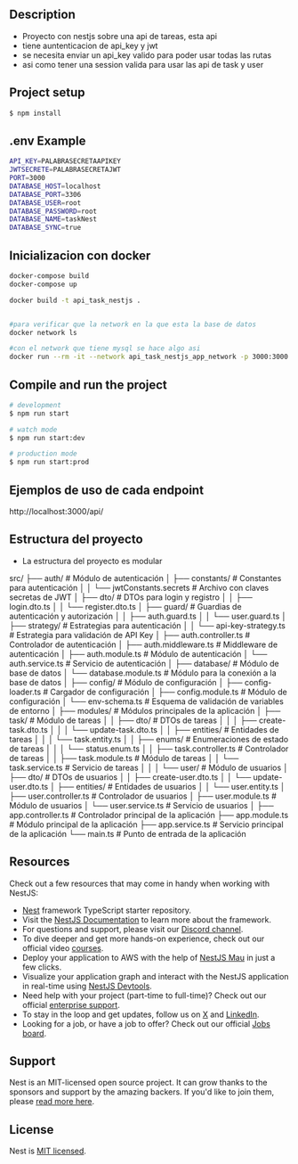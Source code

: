 ## Description
- Proyecto con nestjs sobre una api de tareas, esta api
- tiene auntenticacion de api_key y jwt
- se necesita enviar un api_key valido para poder usar todas las rutas
- asi como tener una session valida para usar las api de task y user

## Project setup

```bash
$ npm install
```

## .env Example
```bash
API_KEY=PALABRASECRETAAPIKEY
JWTSECRETE=PALABRASECRETAJWT
PORT=3000
DATABASE_HOST=localhost
DATABASE_PORT=3306
DATABASE_USER=root
DATABASE_PASSWORD=root
DATABASE_NAME=taskNest
DATABASE_SYNC=true
```

## Inicializacion con docker
```bash
docker-compose build
docker-compose up

docker build -t api_task_nestjs .


#para verificar que la network en la que esta la base de datos
docker network ls

#con el network que tiene mysql se hace algo asi
docker run --rm -it --network api_task_nestjs_app_network -p 3000:3000  -e API_KEY=PALABRASECRETAAPIKEY -e JWTSECRET=PALABRASECRETAJWT -e PORT=3000 -e DATABASE_HOST=mysql -e DATABASE_PORT=3306 -e DATABASE_USER=user_tasks -e DATABASE_PASSWORD=root -e DATABASE_NAME=taskNest -e DATABASE_SYNC=true api_task_nestjs
```

## Compile and run the project

```bash
# development
$ npm run start

# watch mode
$ npm run start:dev

# production mode
$ npm run start:prod
```

## Ejemplos de uso de cada endpoint
http://localhost:3000/api/
## Estructura del proyecto
- La estructura del proyecto es modular

src/
├── auth/                           # Módulo de autenticación
│   ├── constants/                  # Constantes para autenticación
│   │   └── jwtConstants.secrets    # Archivo con claves secretas de JWT
│   ├── dto/                        # DTOs para login y registro
│   │   ├── login.dto.ts
│   │   └── register.dto.ts
│   ├── guard/                      # Guardias de autenticación y autorización
│   │   ├── auth.guard.ts
│   │   └── user.guard.ts
│   ├── strategy/                   # Estrategias para autenticación
│   │   └── api-key-strategy.ts     # Estrategia para validación de API Key
│   ├── auth.controller.ts          # Controlador de autenticación
│   ├── auth.middleware.ts          # Middleware de autenticación
│   ├── auth.module.ts              # Módulo de autenticación
│   └── auth.service.ts             # Servicio de autenticación
│
├── database/                       # Módulo de base de datos
│   └── database.module.ts          # Módulo para la conexión a la base de datos
│
├── config/                         # Módulo de configuración
│   ├── config-loader.ts            # Cargador de configuración
│   ├── config.module.ts            # Módulo de configuración
│   └── env-schema.ts               # Esquema de validación de variables de entorno
│
├── modules/                        # Módulos principales de la aplicación
│   ├── task/                       # Módulo de tareas
│   │   ├── dto/                    # DTOs de tareas
│   │   │   ├── create-task.dto.ts
│   │   │   └── update-task.dto.ts
│   │   ├── entities/               # Entidades de tareas
│   │   │   └── task.entity.ts
│   │   ├── enums/                  # Enumeraciones de estado de tareas
│   │   │   └── status.enum.ts
│   │   ├── task.controller.ts      # Controlador de tareas
│   │   ├── task.module.ts          # Módulo de tareas
│   │   └── task.service.ts         # Servicio de tareas
│   │
│   └── user/                       # Módulo de usuarios
│       ├── dto/                    # DTOs de usuarios
│       │   ├── create-user.dto.ts
│       │   └── update-user.dto.ts
│       ├── entities/               # Entidades de usuarios
│       │   └── user.entity.ts
│       ├── user.controller.ts      # Controlador de usuarios
│       ├── user.module.ts          # Módulo de usuarios
│       └── user.service.ts         # Servicio de usuarios
│
├── app.controller.ts               # Controlador principal de la aplicación
├── app.module.ts                   # Módulo principal de la aplicación
├── app.service.ts                  # Servicio principal de la aplicación
└── main.ts                         # Punto de entrada de la aplicación

## Resources

Check out a few resources that may come in handy when working with NestJS:
- [Nest](https://github.com/nestjs/nest) framework TypeScript starter repository.
- Visit the [NestJS Documentation](https://docs.nestjs.com) to learn more about the framework.
- For questions and support, please visit our [Discord channel](https://discord.gg/G7Qnnhy).
- To dive deeper and get more hands-on experience, check out our official video [courses](https://courses.nestjs.com/).
- Deploy your application to AWS with the help of [NestJS Mau](https://mau.nestjs.com) in just a few clicks.
- Visualize your application graph and interact with the NestJS application in real-time using [NestJS Devtools](https://devtools.nestjs.com).
- Need help with your project (part-time to full-time)? Check out our official [enterprise support](https://enterprise.nestjs.com).
- To stay in the loop and get updates, follow us on [X](https://x.com/nestframework) and [LinkedIn](https://linkedin.com/company/nestjs).
- Looking for a job, or have a job to offer? Check out our official [Jobs board](https://jobs.nestjs.com).

## Support

Nest is an MIT-licensed open source project. It can grow thanks to the sponsors and support by the amazing backers. If you'd like to join them, please [read more here](https://docs.nestjs.com/support).

## License

Nest is [MIT licensed](https://github.com/nestjs/nest/blob/master/LICENSE).
